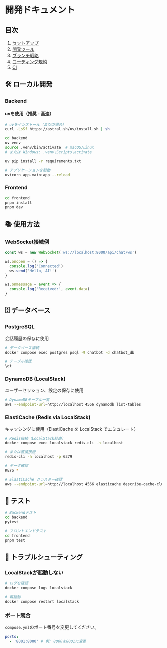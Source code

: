 # 開発ドキュメント

## 目次

1. [セットアップ](./setup.md)
2. [開発ツール](./tools/0-index.md)
3. [ブランチ戦略](./branch.md)
4. [コーディング規約](./coding-rules/0-index.md)
5. [CI](./ci/0-index.md)

## 🛠️ ローカル開発

### Backend

#### uvを使用（推奨 - 高速）

```bash
# uvをインストール（まだの場合）
curl -LsSf https://astral.sh/uv/install.sh | sh

cd backend
uv venv
source .venv/bin/activate  # macOS/Linux
# または Windows: .venv\Scripts\activate

uv pip install -r requirements.txt

# アプリケーションを起動
uvicorn app.main:app --reload
```

### Frontend

```bash
cd frontend
pnpm install
pnpm dev
```

## 📚 使用方法

### WebSocket接続例

```javascript
const ws = new WebSocket('ws://localhost:8000/api/chat/ws')

ws.onopen = () => {
  console.log('Connected')
  ws.send('Hello, AI!')
}

ws.onmessage = event => {
  console.log('Received:', event.data)
}
```

## 🗄️ データベース

### PostgreSQL

会話履歴の保存に使用

```bash
# データベース接続
docker compose exec postgres psql -U chatbot -d chatbot_db

# テーブル確認
\dt
```

### DynamoDB (LocalStack)

ユーザーセッション、設定の保存に使用

```bash
# DynamoDBテーブル一覧
aws --endpoint-url=http://localhost:4566 dynamodb list-tables
```

### ElastiCache (Redis via LocalStack)

キャッシングに使用（ElastiCache を LocalStack でエミュレート）

```bash
# Redis接続（LocalStack経由）
docker compose exec localstack redis-cli -h localhost

# または直接接続
redis-cli -h localhost -p 6379

# データ確認
KEYS *

# ElastiCache クラスター確認
aws --endpoint-url=http://localhost:4566 elasticache describe-cache-clusters
```

## 🧪 テスト

```bash
# Backendテスト
cd backend
pytest

# フロントエンドテスト
cd frontend
pnpm test
```

## 🔧 トラブルシューティング

### LocalStackが起動しない

```bash
# ログを確認
docker compose logs localstack

# 再起動
docker compose restart localstack
```

### ポート競合

`compose.yml`のポート番号を変更してください。

```yaml
ports:
  - '8001:8000' # 例: 8000を8001に変更
```
